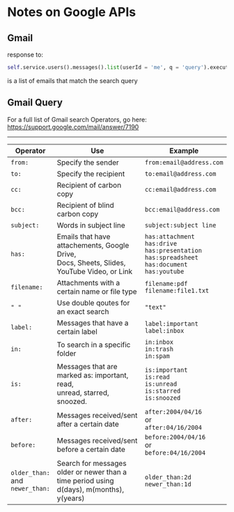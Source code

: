 # Notes on Google APIs

## Gmail
response to:
```py
self.service.users().messages().list(userId = 'me', q = 'query').execute()
```
is a list of emails that match the search query

## Gmail Query
For a full list of Gmail search Operators, go here: <https://support.google.com/mail/answer/7190>

--------------------------------------------------------

| **Operator** | **Use** | **Example** |
|---|---|---|
| `from:` | Specify the sender | `from:email@address.com` |
| `to:` | Specify the recipient | `to:email@address.com` |
| `cc:` | Recipient of carbon copy | `cc:email@address.com` |
| `bcc:` | Recipient of blind carbon copy | `bcc:email@address.com` |
| `subject:` | Words in subject line | `subject:subject line` |
| `has:` | Emails that have attachements, Google Drive,<br>Docs, Sheets, Slides, YouTube Video, or Link | `has:attachment`<br>`has:drive`<br>`has:presentation`<br>`has:spreadsheet`<br>`has:document`<br>`has:youtube` |
| `filename:` | Attachments with a certain name or file type | `filename:pdf`<br>`filename:file1.txt` |
| `" "` | Use double qoutes for an exact search | `"text"` |
| `label:` | Messages that have a certain label | `label:important`<br>`label:inbox` |
| `in:` | To search in a specific folder | `in:inbox`<br>`in:trash`<br>`in:spam` |
| `is:` | Messages that are marked as: important, read,<br>unread, starred, snoozed. | `is:important`<br>`is:read`<br>`is:unread`<br>`is:starred`<br>`is:snoozed` |
| `after:` | Messages received/sent after a certain date | `after:2004/04/16`<br>or<br>`after:04/16/2004` |
| `before:` | Messages received/sent before a certain date | `before:2004/04/16`<br>or<br>`before:04/16/2004` |
| `older_than:`<br>and <br>`newer_than:` | Search for messages older or newer than a <br>time period using d(days), m(months), y(years) | `older_than:2d`<br>`newer_than:1d` |


